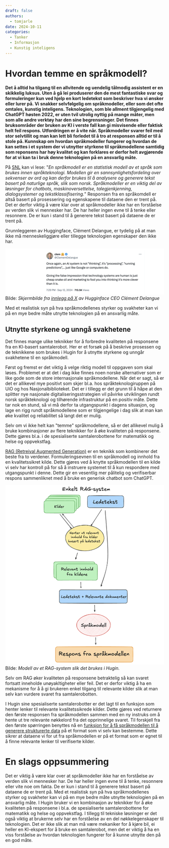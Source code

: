 ```yaml
---
draft: false
authors:
  - tomjarle
date: 2024-10-11
categories:
  - Tanker
  - Informasjon
  - Kunstig inteligens
---
```


# Hvordan temme en språkmodell?
**Det å alltid ha tilgang til en allvitende og uendelig tålmodig assistent er en skikkelig luksus. Uten å gå lei produserer den de mest fantastiske svar og formuleringer kun ved hjelp en kort ledetekst som beskriver hva vi ønsker eller lurer på. Vi snakker selvfølgelig om språkmodeller, eller som det ofte omtales, kunstig inteligens. Teknologien, som ble allment tilgjengelig med ChatGPT høsten 2022, er uten tvil utrolig nyttig på mange måter, men som alle andre verktøy har den sine begrensninger. Det finnes bruksområder der bruken av KI i verste fall kan gi misvisende eller faktisk helt feil respons. Utfordringen er å vite når. Språkmodeller svarer feil med stor selvtillit og man kan lett bli forledet til å tro at responsen alltid er til å stole på. Kunnskap om hvordan språkmodeller fungerer og hvordan de kan settes i et system der vi utnytter styrkene til språkmodellene samtidig som reponsens har høy kvalitet og kan forklares er derfor helt avgjørende for at vi kan ta i bruk denne teknologien på en ansvarlig måte.**

På [SNL](https://snl.no/spr%C3%A5kmodell) kan vi lese: "_En språkmodell er en statistisk modell av et språk som brukes innen språkteknologi. Modellen gir en sannsynlighetsfordeling over sekvenser av ord og kan derfor brukes til å analysere og generere tekst basert på naturlige språk, slik som norsk. Språkmodeller er en viktig del av løsninger for chatbots, maskinoversettelse, talegjenkjenning, dialogsystemer og tekstklassifisering._" Responsen fra en språkomdell er altså basert på prosessering og egenskapene til dataene den er trent på. Det er derfor viktig å være klar over at språkmodeller ikke har en forståelse av verden slik vi mennesker har. De har heller ingen evne til å tenke eller resonnere. De er kun i stand til å generere tekst basert på dataene de er trent på.

Grunnleggeren av Huggingface, Clément Delangue, er tydelig på at man ikke må menneskeliggjøre eller tillegge teknologien egenskaper den ikke har.

![Hugginface CEO om LLM](./images/Artikler/TemmeEnLLM/CEO_HF_LLM.png)
Bilde: _Skjermbilde fra [innlegg på X](https://x.com/ClementDelangue/status/1834283206474191320) av Hugginface CEO Clément Delangue_

Med et realistisk syn på hva språkmodellenes styrker og svakheter kan vi på en mye bedre måte utnytte teknologien på en ansvarlig måte.

## Utnytte styrkene og unngå svakhetene
Det finnes mange ulike teknikker for å forbredre kvaliteten på responsene fra en KI-basert samtalerobot. Her er et forsøk på å beskrive prosessen og de teknikkene som brukes i Hugin for å utnytte styrkene og unngår svakhetene til en språkmodell.

Først og fremst er det viktig å velge riktig modell til oppgaven som skal løses. Problemet er at det i dag ikke finnes noen norske alternativer som er like gode som de store internasjonale språkmodellene. Når det er sagt, så er det er allikevel mye positivt som skjer bl.a. hos språkteknologiruppen på UiO og hos Nasjonalbiblioteket. Det er i tillegg er det grunn til å håpe at den splitter nye nasjonale digitaliseringsstrategien vil påvirke utviklingen rundt norsk språkteknologi og tilhørende infrastruktur på en positiv måte. Dette tar nok en stund, så vi må derfor ta utgangspunkt i dagens situasjon, og lage en rigg rundt språkmodellene som er tilgjengelige i dag slik at man kan øke kvalitet og reliabilitet så langt det er mulig.

Selv om vi ikke helt kan "temme" språkmodellene, så er det allikevel mulig å bruke kombinasjoner av flere teknikker for å øke kvaliteten på responsene. Dette gjøres bl.a. i de spesialiserte samtalerobottene for matematikk og helse og oppvekstfag.

[RAG (Retreival Augmented Generation)](https://research.ibm.com/blog/retrieval-augmented-generation-RAG) er en teknikk som kombinerer det beste fra to verdener. Formuleringsevnen til en språkmodell og innhold fra en kvalitetssikret kilde. Dette gjøres ved å knytte språkmodellen til en kilde vi selv har kontroll på for så å instruere systemet til å kun respondere med utgangspunkt i denne. Dette gir en vesentlig mer pålitelig og verifiserbar respons sammenliknet med å bruke en generisk chatbot som ChatGPT.

![Modell av et RAG-system](./images/Artikler/TemmeEnLLM/RAG_modell.png) 
Bilde: _Modell av et RAG-system slik det brukes i Hugin._

Selv om RAG øker kvaliteten på responsene betraktelig så kan svaret fortsatt inneholde unøyakltigheter eller feil. Det er derfor viktig å ha en mekanisme for å å gi brukeren enkel tilgang til relevante kilder slik at man selv kan vurdere svaret fra samtalerobotten.

I Hugin sine spesialiserte samtalerobotter er det lagt til en funksjon som henter lenker til relevante kvalitetssikrede kilder. Dette gjøres ved returnere den første responsen fra språkmodellen sammen med en ny instruks om å hente ut tre relevante nøkkelord fra det opprinnelige svaret. Til forskjell fra den første spørringen benyttes nå en [funksjon for å få språkmodellen til å generere strukturerte data](https://openai.com/index/introducing-structured-outputs-in-the-api/) på et format som vi selv kan bestemme. Dette sikrer at dataene vi for ut fra språkmodellen er på et format som er egnet til å finne relevante lenker til verifiserte kilder.

# En slags oppsummering
Det er viktig å være klar over at språkmodeller ikke har en forståelse av verden slik vi mennesker har. De har heller ingen evne til å tenke, resonnere eller vite noe om fakta. De er kun i stand til å generere tekst basert på dataene de er trent på. Med et realistisk syn på hva språkmodellenes styrker og svakheter kan vi på en mye bedre måte utnytte teknologien på en ansvarlig måte. I Hugin bruker vi en kombinasjon av teknikker for å øke kvaliteten på responsene i bl.a. de spesialiserte samtalerobottene for matematikk og helse og oppvekstfag. I tillegg til tekniske løsninger er det også viktig at brukerne selv har en forståelse av en del nøkkelegenskaper til teknologien. Det er ikke slik at man må være mekaniker for å kjøre bil, ei heller en KI-ekspert for å bruke en samtalerobot, men det er viktig å ha en viss forståelse av hvordan teknologien fungerer for å kunne utnytte den på en god måte.